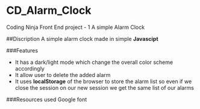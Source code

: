 # CD_Alarm_Clock
Coding Ninja Front End project - 1  A simple Alarm Clock

##Discription
A simple alarm clock made in simple **Javascipt**

###Features
- It has a dark/light mode which change the overall color scheme accordingly
- It allow user to delete the added alarm
- It uses **localStorage** of the browser to store the alarm list so even if we close the session on our new session we get the same list of our alarms

###Resources used
Google font
